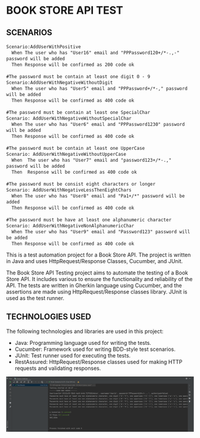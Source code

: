 <h1>BOOK STORE API TEST</h1>

<h2>SCENARIOS</h2>

<p>
  
    Scenario:AddUserWithPositive
      When The user who has "User16" email and "PPPassword120+/*-.,-" password will be added
      Then Response will be confirmed as 200 code ok

    #The password must be contain at least one digit 0 - 9
    Scenario:AddUserWithNegativeWithoutDigit
      When The user who has "User5" email and "PPPassword+/*-," password will be added
      Then Response will be confirmed as 400 code ok

    #The password must be contain at least one SpecialChar
    Scenario: AddUserWithNegativeWithoutSpecialChar
      When The user who has "User6" email and "PPPassword1230" password will be added
      Then Response will be confirmed as 400 code ok

    #The password must be contain at least one UpperCase
    Scenario: AddUserWithNegativeWithoutUpperCase
      When  The user who has "User7" email and "password123+/*-.," password will be added
      Then  Response will be confirmed as 400 code ok

    #The password must be consist eight characters or longer
    Scenario: AddUserWithNegativeLessThenEightChars
      When The user who has "User8" email and "Pa1+/*" password will be added
      Then Response will be confirmed as 400 code ok

    #The password must be have at least one alphanumeric character
    Scenario: AddUserWithNegativeNonAlphanumericChar
      When The user who has "User9" email and "Password123" password will be added
      Then Response will be confirmed as 400 code ok
  
</p>

<p>This is a test automation project for a Book Store API. The project is written in Java and uses HttpRequest/Response Classes, Cucumber, and JUnit.</p>

<p>The Book Store API Testing project aims to automate the testing of a Book Store API. It includes various to ensure the functionality and reliability of the API. The tests are written in Gherkin language using Cucumber, and the assertions are made using HttpRequest/Response classes library. JUnit is used as the test runner.</p>

<h2>TECHNOLOGIES USED</h2>

<p>The following technologies and libraries are used in this project:</p>

<ul>
  <li>Java: Programming language used for writing the tests.</li>
  <li>Cucumber: Framework used for writing BDD-style test scenarios.</li>
  <li>JUnit: Test runner used for executing the tests.</li>
  <li>RestAssured: HttpRequest/Response classes used for making HTTP requests and validating responses.</li>
</ul>

<img src="SS.png" width="1200" />
